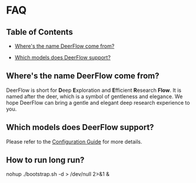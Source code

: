 # FAQ

## Table of Contents

- [Where's the name DeerFlow come from?](#wheres-the-name-deerflow-come-from)

- [Which models does DeerFlow support?](#which-models-does-deerflow-support)

## Where's the name DeerFlow come from?

DeerFlow is short for **D**eep **E**xploration and **E**fficient **R**esearch **Flow**. It is named after the deer, which is a symbol of gentleness and elegance. We hope DeerFlow can bring a gentle and elegant deep research experience to you.

## Which models does DeerFlow support?

Please refer to the [Configuration Guide](configuration_guide.md) for more details.

## How to run long run?
nohup ./bootstrap.sh -d > /dev/null 2>&1 &

